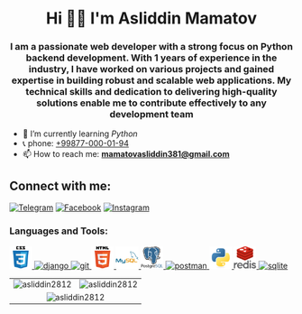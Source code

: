  <h1 align="center">Hi 👨‍💻 I'm Asliddin Mamatov</h1>

<h3 align="center">I am a passionate web developer with a strong focus on Python backend development. With 1 years of experience in the industry, I have worked on various projects and gained expertise in building robust and scalable web applications. My technical skills and dedication to delivering high-quality solutions enable me to contribute effectively to any development team</h3>

- 🌱 I’m currently learning *Python*<br>
- 📞 phone: [+99877-000-01-94](tel:+998770000194)<br>
- 📫 How to reach me: **mamatovasliddin381@gmail.com**


## Connect with me:
[![Telegram](https://img.shields.io/badge/Telegram-26A5E4?logo=telegram&logoColor=white)](https://t.me/Abduraxmonovich_o4)
[![Facebook](https://img.shields.io/badge/Facebook-1877F2?logo=facebook&logoColor=white)](https://www.facebook.com/share/1CdB2Z7knA/)
[![Instagram](https://img.shields.io/badge/Instagram-E4405F?logo=instagram&logoColor=white)](https://www.instagram.com/asliddin_u_z_b/)


<h3 align="left">Languages and Tools:</h3>
<p align="left"> <a href="https://www.w3schools.com/css/" target="_blank" rel="noreferrer"> <img src="https://raw.githubusercontent.com/devicons/devicon/master/icons/css3/css3-original-wordmark.svg" alt="css3" width="40" height="40"/> </a> <a href="https://www.djangoproject.com/" target="_blank" rel="noreferrer"> <img src="https://cdn.worldvectorlogo.com/logos/django.svg" alt="django" width="40" height="40"/> </a> <a href="https://git-scm.com/" target="_blank" rel="noreferrer"> <img src="https://www.vectorlogo.zone/logos/git-scm/git-scm-icon.svg" alt="git" width="40" height="40"/> </a> <a href="https://www.w3.org/html/" target="_blank" rel="noreferrer"> <img src="https://raw.githubusercontent.com/devicons/devicon/master/icons/html5/html5-original-wordmark.svg" alt="html5" width="40" height="40"/> </a> <a href="https://www.mysql.com/" target="_blank" rel="noreferrer"> <img src="https://raw.githubusercontent.com/devicons/devicon/master/icons/mysql/mysql-original-wordmark.svg" alt="mysql" width="40" height="40"/> </a> <a href="https://www.postgresql.org" target="_blank" rel="noreferrer"> <img src="https://raw.githubusercontent.com/devicons/devicon/master/icons/postgresql/postgresql-original-wordmark.svg" alt="postgresql" width="40" height="40"/> </a> <a href="https://postman.com" target="_blank" rel="noreferrer"> <img src="https://www.vectorlogo.zone/logos/getpostman/getpostman-icon.svg" alt="postman" width="40" height="40"/> </a> <a href="https://www.python.org" target="_blank" rel="noreferrer"> <img src="https://raw.githubusercontent.com/devicons/devicon/master/icons/python/python-original.svg" alt="python" width="40" height="40"/> </a> <a href="https://redis.io" target="_blank" rel="noreferrer"> <img src="https://raw.githubusercontent.com/devicons/devicon/master/icons/redis/redis-original-wordmark.svg" alt="redis" width="40" height="40"/> </a> <a href="https://www.sqlite.org/" target="_blank" rel="noreferrer"> <img src="https://www.vectorlogo.zone/logos/sqlite/sqlite-icon.svg" alt="sqlite" width="40" height="40"/> </a> </p>


<table>
  <tr>
    <td>
      <img src="https://github-readme-stats.vercel.app/api/top-langs?username=asliddin2812&show_icons=true&locale=en&layout=compact" alt="asliddin2812" />
    </td>
    <td>
      <img src="https://github-readme-stats.vercel.app/api?username=asliddin2812&show_icons=true&locale=en" alt="asliddin2812" />
    </td>
  </tr>
  <tr>
    <td colspan="2" align="center">
      <img src="https://streak-stats.demolab.com?user=asliddin2812" alt="asliddin2812" />
    </td>
  </tr>
</table>


